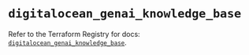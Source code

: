 # `digitalocean_genai_knowledge_base`

Refer to the Terraform Registry for docs: [`digitalocean_genai_knowledge_base`](https://registry.terraform.io/providers/digitalocean/digitalocean/2.68.0/docs/resources/genai_knowledge_base).
